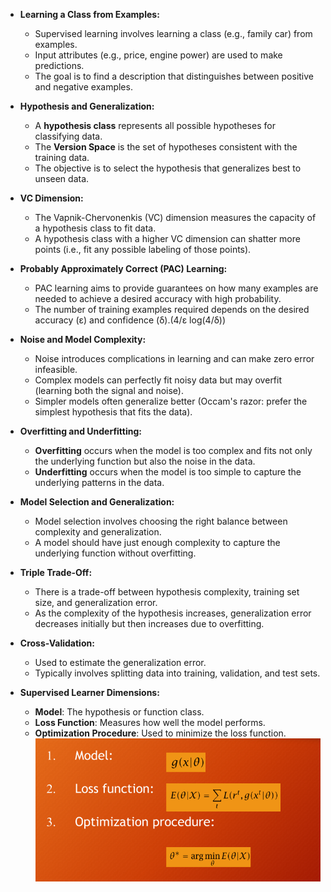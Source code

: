 - **Learning a Class from Examples:**
    
    - Supervised learning involves learning a class (e.g., family car) from examples.
    - Input attributes (e.g., price, engine power) are used to make predictions.
    - The goal is to find a description that distinguishes between positive and negative examples.
- **Hypothesis and Generalization:**
    
    - A **hypothesis class** represents all possible hypotheses for classifying data.
    - The **Version Space** is the set of hypotheses consistent with the training data.
    - The objective is to select the hypothesis that generalizes best to unseen data.
- **VC Dimension:**
    
    - The Vapnik-Chervonenkis (VC) dimension measures the capacity of a hypothesis class to fit data.
    - A hypothesis class with a higher VC dimension can shatter more points (i.e., fit any possible labeling of those points).
- **Probably Approximately Correct (PAC) Learning:**
    
    - PAC learning aims to provide guarantees on how many examples are needed to achieve a desired accuracy with high probability.
    - The number of training examples required depends on the desired accuracy (ε) and confidence (δ).(4/ε log(4/δ)) 
- **Noise and Model Complexity:**
    
    - Noise introduces complications in learning and can make zero error infeasible.
    - Complex models can perfectly fit noisy data but may overfit (learning both the signal and noise).
    - Simpler models often generalize better (Occam's razor: prefer the simplest hypothesis that fits the data).
- **Overfitting and Underfitting:**
    
    - **Overfitting** occurs when the model is too complex and fits not only the underlying function but also the noise in the data.
    - **Underfitting** occurs when the model is too simple to capture the underlying patterns in the data.
- **Model Selection and Generalization:**
    
    - Model selection involves choosing the right balance between complexity and generalization.
    - A model should have just enough complexity to capture the underlying function without overfitting.
- **Triple Trade-Off:**
    
    - There is a trade-off between hypothesis complexity, training set size, and generalization error.
    - As the complexity of the hypothesis increases, generalization error decreases initially but then increases due to overfitting.
- **Cross-Validation:**
    
    - Used to estimate the generalization error.
    - Typically involves splitting data into training, validation, and test sets.
- **Supervised Learner Dimensions:**
    
    - **Model**: The hypothesis or function class.
    - **Loss Function**: Measures how well the model performs.
    - **Optimization Procedure**: Used to minimize the loss function.
    ![Image](images/image_20240921233728.png)